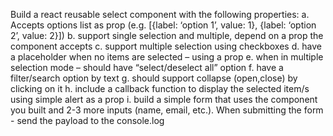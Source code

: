 Build a react reusable select component with the following properties:
a. Accepts options list as prop (e.g. [{label: ‘option 1’, value: 1}, {label: ‘option 2’, value:
2}])
b. support single selection and multiple, depend on a prop the component accepts
c. support multiple selection using checkboxes
d. have a placeholder when no items are selected – using a prop
e. when in multiple selection mode – should have “select/deselect all” option
f. have a filter/search option by text
g. should support collapse (open,close) by clicking on it
h. include a callback function to display the selected item/s using simple alert as a prop
i. build a simple form that uses the component you built and 2-3 more inputs (name,
email, etc.). When submitting the form - send the payload to the console.log

